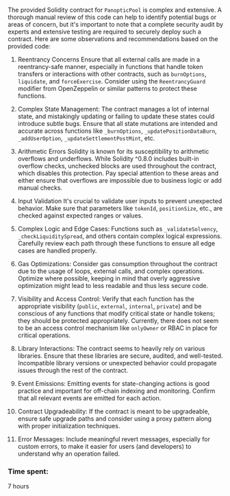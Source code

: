 The provided Solidity contract for `PanopticPool` is complex and extensive. A thorough manual review of this code can help to identify potential bugs or areas of concern, but it's important to note that a complete security audit by experts and extensive testing are required to securely deploy such a contract. Here are some observations and recommendations based on the provided code:

1. Reentrancy Concerns Ensure that all external calls are made in a reentrancy-safe manner, especially in functions that handle token transfers or interactions with other contracts, such as `burnOptions`, `liquidate`, and `forceExercise`. Consider using the `ReentrancyGuard` modifier from OpenZeppelin or similar patterns to protect these functions.

2. Complex State Management: The contract manages a lot of internal state, and mistakingly updating or failing to update these states could introduce subtle bugs. Ensure that all state mutations are intended and accurate across functions like `_burnOptions`, `_updatePositionDataBurn`, `_addUserOption`, `_updateSettlementPostMint`, etc.

3. Arithmetic Errors Solidity is known for its susceptibility to arithmetic overflows and underflows. While Solidity ^0.8.0 includes built-in overflow checks, unchecked blocks are used throughout the contract, which disables this protection. Pay special attention to these areas and either ensure that overflows are impossible due to business logic or add manual checks. 

4. Input Validation It's crucial to validate user inputs to prevent unexpected behavior. Make sure that parameters like `tokenId`, `positionSize`, etc., are checked against expected ranges or values. 

5. Complex Logic and Edge Cases: Functions such as `_validateSolvency`, `_checkLiquiditySpread`, and others contain complex logical expressions. Carefully review each path through these functions to ensure all edge cases are handled properly.

6. Gas Optimizations: Consider gas consumption throughout the contract due to the usage of loops, external calls, and complex operations. Optimize where possible, keeping in mind that overly aggressive optimization might lead to less readable and thus less secure code.

7. Visibility and Access Control: Verify that each function has the appropriate visibility (`public`, `external`, `internal`, `private`) and be conscious of any functions that modify critical state or handle tokens; they should be protected appropriately. Currently, there does not seem to be an access control mechanism like `onlyOwner` or RBAC in place for critical operations.

8. Library Interactions: The contract seems to heavily rely on various libraries. Ensure that these libraries are secure, audited, and well-tested. Incompatible library versions or unexpected behavior could propagate issues through the rest of the contract.

9. Event Emissions: Emitting events for state-changing actions is good practice and important for off-chain indexing and monitoring. Confirm that all relevant events are emitted for each action.

10. Contract Upgradeability: If the contract is meant to be upgradeable, ensure safe upgrade paths and consider using a proxy pattern along with proper initialization techniques.

11. Error Messages: Include meaningful revert messages, especially for custom errors, to make it easier for users (and developers) to understand why an operation failed.



### Time spent:
7 hours